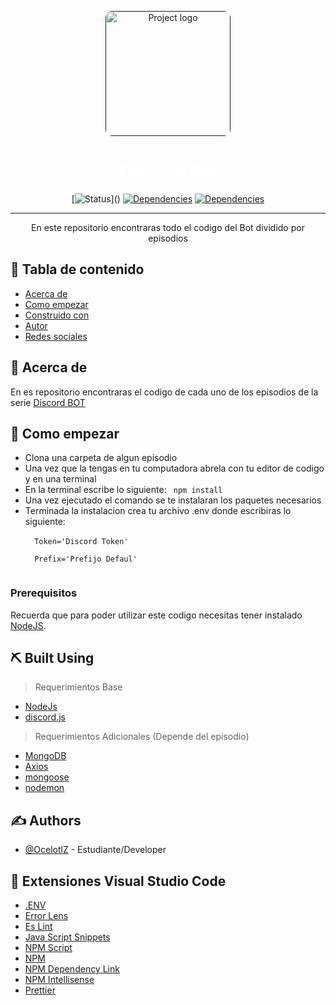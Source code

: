<p align="center">
  <a href="" rel="noopener">
 <img width=200px height=200px src="https://i.imgur.com/2f0Oj1l.gif" alt="Project logo" style="border-radius:10px"></a>
</p>

<h1 align="center" style="color:white;">Discord Bot</h1>

<div align="center">

[![Status](https://img.shields.io/badge/status-active-green?)]()
[![Dependencies](https://img.shields.io/badge/discord.js-v13-blue?&logo=discord)](https://discordjs.guide/additional-info/changes-in-v13.html#before-you-start)
[![Dependencies](https://img.shields.io/badge/NodeJS-16.6-green?&logo=Node.js)](https://nodejs.org/es/)

<!-- [![License](https://img.shields.io/badge/license-MIT-blue.svg)]() -->
<!-- https://img.shields.io/badge/NodeJS-16.6-green?style=for-the-badge -->

</div>

---

<p align="center"> En este repositorio encontraras todo el codigo del Bot dividido por episodios
    <br> 
</p>

## 📝 Tabla de contenido

- [Acerca de](#about)
- [Como empezar](#getting_started)
- [Construido con](#built_using)
- [Autor](#authors)
- [Redes sociales](#acknowledgement)

## 🧐 Acerca de <a name = "about"></a>

En es repositorio encontraras el codigo de cada uno de los episodios de la serie [Discord BOT](https://youtube.com/playlist?list=PLbObns2wf7idE6FqlGHcA-eM25YMLPsBR)

## 🏁 Como empezar <a name = "getting_started"></a>

<ul>
  <li> Clona una carpeta de algun episodio
  <li> Una vez que la tengas en tu computadora abrela con tu editor de codigo y en una terminal
  <li> En la terminal escribe lo siguiente: <code> npm install </code>
  <li> Una vez ejecutado el comando se te instalaran los paquetes necesarios
  <li> Terminada la instalacion crea tu archivo .env donde escribiras lo siguiente:<br>
  <code>
  Token='Discord Token' <br>
  Prefix='Prefijo Defaul'
  </code>
</ul>

### Prerequisitos

Recuerda que para poder utilizar este codigo necesitas tener instalado [NodeJS](https://nodejs.org/es/).

## ⛏️ Built Using <a name = "built_using"></a>

> Requerimientos Base

- [NodeJs](https://nodejs.org/en/)
- [discord.js](https://discordjs.guide/additional-info/changes-in-v13.html#before-you-start)

> Requerimientos Adicionales (Depende del episodio)

- [MongoDB](https://www.mongodb.com/cloud/atlas/lp/try2?utm_source=google&utm_campaign=gs_americas_mexico_search_brand_atlas_desktop&utm_term=mongodb%20npm&utm_medium=cpc_paid_search&utm_ad=e&utm_ad_campaign_id=1718986519&gclid=CjwKCAjwsNiIBhBdEiwAJK4khr8g89w5QEFMdQLdf8Z400Mw36R0iQOCAYDr3026IuRmKZLlS9Bu1hoC4pkQAvD_BwE)
- [Axios](https://www.npmjs.com/package/axios)
- [mongoose](https://www.npmjs.com/package/mongoose)
- [nodemon](https://www.npmjs.com/package/nodemon)

## ✍️ Authors <a name = "authors"></a>

- [@OcelotlZ](https://github.com/McOcelotl) - Estudiante/Developer

## 🌟 Extensiones Visual Studio Code <a name = "extra"></a>

- [.ENV](https://marketplace.visualstudio.com/items?itemName=IronGeek.vscode-env)
- [Error Lens](https://marketplace.visualstudio.com/items?itemName=usernamehw.errorlens)
- [Es Lint](https://marketplace.visualstudio.com/items?itemName=dbaeumer.vscode-eslint)
- [Java Script Snippets](https://marketplace.visualstudio.com/items?itemName=xabikos.JavaScriptSnippets)
- [NPM Script](https://marketplace.visualstudio.com/items?itemName=eg2.vscode-npm-script)
- [NPM](https://marketplace.visualstudio.com/items?itemName=fknop.vscode-npm)
- [NPM Dependency Link](https://marketplace.visualstudio.com/items?itemName=herrmannplatz.npm-dependency-links)
- [NPM Intellisense](https://marketplace.visualstudio.com/items?itemName=christian-kohler.npm-intellisense)
- [Prettier](https://marketplace.visualstudio.com/items?itemName=esbenp.prettier-vscode)
